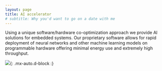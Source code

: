 ```yaml
---
layout: page
title: AI accelerator
# subtitle: Why you'd want to go on a date with me
---
```


Using a unique software/hardware co-optimization approach we provide AI solutions for embedded systems. Our proprietary software allows for rapid deployment of neural networks and other machine learning models on programmable hardware offering minimal energy use and extremely high throughput.

![](https://marcelvangerven.github.io/assets/img/embedded.jpg){: .mx-auto.d-block :}